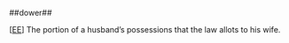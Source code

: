 ##dower##

\[[EE](SOURCES.md#EE)\]  The portion of a husband’s possessions that the law allots to his wife.
